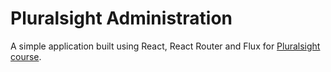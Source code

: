 # Pluralsight Administration

A simple application built using React, React Router and Flux for [Pluralsight course](https://www.pluralsight.com/courses/react-flux-building-applications).
